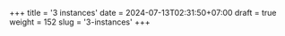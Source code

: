 +++
title = '3 instances'
date = 2024-07-13T02:31:50+07:00
draft = true
weight = 152
slug = '3-instances'
+++
